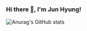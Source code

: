 ### Hi there 👋, I'm Jun Hyung!

![Anurag's GitHub stats](https://github-readme-stats.vercel.app/api?username=sonjh919&show_icons=true&theme=default)

<!--[![Harlok's WakaTime stats](https://github-readme-stats.vercel.app/api/wakatime?username=sonjh)](https://github.com/anuraghazra/github-readme-stats)-->
<!--![Top Langs](https://github-readme-stats.vercel.app/api/top-langs/?username=anuraghazra&layout=compact)-->


<!--[![Solved.ac프로필](http://mazassumnida.wtf/api/v2/generate_badge?boj=kingjh1125)](https://solved.ac/kingjh1125)-->

